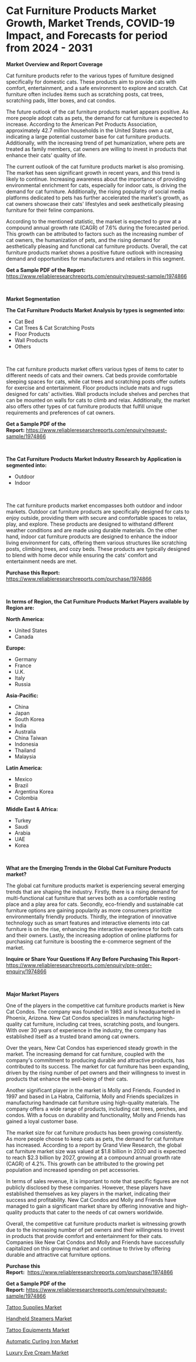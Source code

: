 <p><h1>Cat Furniture Products Market Growth, Market Trends, COVID-19 Impact, and Forecasts for period from 2024 - 2031</h1></p><p><strong>Market Overview and Report Coverage</strong></p>
<p><p>Cat furniture products refer to the various types of furniture designed specifically for domestic cats. These products aim to provide cats with comfort, entertainment, and a safe environment to explore and scratch. Cat furniture often includes items such as scratching posts, cat trees, scratching pads, litter boxes, and cat condos.</p><p>The future outlook of the cat furniture products market appears positive. As more people adopt cats as pets, the demand for cat furniture is expected to increase. According to the American Pet Products Association, approximately 42.7 million households in the United States own a cat, indicating a large potential customer base for cat furniture products. Additionally, with the increasing trend of pet humanization, where pets are treated as family members, cat owners are willing to invest in products that enhance their cats' quality of life.</p><p>The current outlook of the cat furniture products market is also promising. The market has seen significant growth in recent years, and this trend is likely to continue. Increasing awareness about the importance of providing environmental enrichment for cats, especially for indoor cats, is driving the demand for cat furniture. Additionally, the rising popularity of social media platforms dedicated to pets has further accelerated the market's growth, as cat owners showcase their cats' lifestyles and seek aesthetically pleasing furniture for their feline companions.</p><p>According to the mentioned statistic, the market is expected to grow at a compound annual growth rate (CAGR) of 7.6% during the forecasted period. This growth can be attributed to factors such as the increasing number of cat owners, the humanization of pets, and the rising demand for aesthetically pleasing and functional cat furniture products. Overall, the cat furniture products market shows a positive future outlook with increasing demand and opportunities for manufacturers and retailers in this segment.</p></p>
<p><strong>Get a Sample PDF of the Report:</strong> <a href="https://www.reliableresearchreports.com/enquiry/request-sample/1974866">https://www.reliableresearchreports.com/enquiry/request-sample/1974866</a></p>
<p>&nbsp;</p>
<p><strong>Market Segmentation</strong></p>
<p><strong>The Cat Furniture Products Market Analysis by types is segmented into:</strong></p>
<p><ul><li>Cat Bed</li><li>Cat Trees & Cat Scratching Posts</li><li>Floor Products</li><li>Wall Products</li><li>Others</li></ul></p>
<p>&nbsp;</p>
<p><p>The cat furniture products market offers various types of items to cater to different needs of cats and their owners. Cat beds provide comfortable sleeping spaces for cats, while cat trees and scratching posts offer outlets for exercise and entertainment. Floor products include mats and rugs designed for cats' activities. Wall products include shelves and perches that can be mounted on walls for cats to climb and relax. Additionally, the market also offers other types of cat furniture products that fulfill unique requirements and preferences of cat owners.</p></p>
<p><strong>Get a Sample PDF of the Report:</strong>&nbsp;<a href="https://www.reliableresearchreports.com/enquiry/request-sample/1974866">https://www.reliableresearchreports.com/enquiry/request-sample/1974866</a></p>
<p>&nbsp;</p>
<p><strong>The Cat Furniture Products Market Industry Research by Application is segmented into:</strong></p>
<p><ul><li>Outdoor</li><li>Indoor</li></ul></p>
<p>&nbsp;</p>
<p><p>The cat furniture products market encompasses both outdoor and indoor markets. Outdoor cat furniture products are specifically designed for cats to enjoy outside, providing them with secure and comfortable spaces to relax, play, and explore. These products are designed to withstand different weather conditions and are made using durable materials. On the other hand, indoor cat furniture products are designed to enhance the indoor living environment for cats, offering them various structures like scratching posts, climbing trees, and cozy beds. These products are typically designed to blend with home decor while ensuring the cats' comfort and entertainment needs are met.</p></p>
<p><strong>Purchase this Report:</strong>&nbsp; <a href="https://www.reliableresearchreports.com/purchase/1974866">https://www.reliableresearchreports.com/purchase/1974866</a></p>
<p>&nbsp;</p>
<p><strong>In terms of Region, the Cat Furniture Products Market Players available by Region are:</strong></p>
<p>
    <p> <strong> North America: </strong>
        <ul>
            <li>United States</li>
            <li>Canada</li>
        </ul>
        </p> 
    <p> <strong> Europe: </strong>
        <ul>
            <li>Germany</li>
            <li>France</li>
            <li>U.K.</li>
            <li>Italy</li>
            <li>Russia</li>
        </ul>
        </p> 
    <p> <strong> Asia-Pacific: </strong>
        <ul>
            <li>China</li>
            <li>Japan</li>
            <li>South Korea</li>
            <li>India</li>
            <li>Australia</li>
            <li>China Taiwan</li>
            <li>Indonesia</li>
            <li>Thailand</li>
            <li>Malaysia</li>
        </ul>
        </p> 
    <p> <strong> Latin America: </strong>
        <ul>
            <li>Mexico</li>
            <li>Brazil</li>
            <li>Argentina Korea</li>
            <li>Colombia</li>
        </ul>
        </p> 
    <p> <strong> Middle East & Africa: </strong>
        <ul>
            <li>Turkey</li>
            <li>Saudi</li>
            <li>Arabia</li>
            <li>UAE</li>
            <li>Korea</li>
        </ul>
    </p>
    </p>
<p>&nbsp;</p>
<p><strong>What are the Emerging Trends in the Global Cat Furniture Products market?</strong></p>
<p><p>The global cat furniture products market is experiencing several emerging trends that are shaping the industry. Firstly, there is a rising demand for multi-functional cat furniture that serves both as a comfortable resting place and a play area for cats. Secondly, eco-friendly and sustainable cat furniture options are gaining popularity as more consumers prioritize environmentally friendly products. Thirdly, the integration of innovative technology such as smart features and interactive elements into cat furniture is on the rise, enhancing the interactive experience for both cats and their owners. Lastly, the increasing adoption of online platforms for purchasing cat furniture is boosting the e-commerce segment of the market.</p></p>
<p><strong>Inquire or Share Your Questions If Any Before Purchasing This Report</strong>- <a href="https://www.reliableresearchreports.com/enquiry/pre-order-enquiry/1974866">https://www.reliableresearchreports.com/enquiry/pre-order-enquiry/1974866</a></p>
<p>&nbsp;</p>
<p><strong>Major Market Players</strong></p>
<p><p>One of the players in the competitive cat furniture products market is New Cat Condos. The company was founded in 1983 and is headquartered in Phoenix, Arizona. New Cat Condos specializes in manufacturing high-quality cat furniture, including cat trees, scratching posts, and loungers. With over 30 years of experience in the industry, the company has established itself as a trusted brand among cat owners.</p><p>Over the years, New Cat Condos has experienced steady growth in the market. The increasing demand for cat furniture, coupled with the company's commitment to producing durable and attractive products, has contributed to its success. The market for cat furniture has been expanding, driven by the rising number of pet owners and their willingness to invest in products that enhance the well-being of their cats.</p><p>Another significant player in the market is Molly and Friends. Founded in 1997 and based in La Habra, California, Molly and Friends specializes in manufacturing handmade cat furniture using high-quality materials. The company offers a wide range of products, including cat trees, perches, and condos. With a focus on durability and functionality, Molly and Friends has gained a loyal customer base.</p><p>The market size for cat furniture products has been growing consistently. As more people choose to keep cats as pets, the demand for cat furniture has increased. According to a report by Grand View Research, the global cat furniture market size was valued at $1.8 billion in 2020 and is expected to reach $2.3 billion by 2027, growing at a compound annual growth rate (CAGR) of 4.2%. This growth can be attributed to the growing pet population and increased spending on pet accessories.</p><p>In terms of sales revenue, it is important to note that specific figures are not publicly disclosed by these companies. However, these players have established themselves as key players in the market, indicating their success and profitability. New Cat Condos and Molly and Friends have managed to gain a significant market share by offering innovative and high-quality products that cater to the needs of cat owners worldwide.</p><p>Overall, the competitive cat furniture products market is witnessing growth due to the increasing number of pet owners and their willingness to invest in products that provide comfort and entertainment for their cats. Companies like New Cat Condos and Molly and Friends have successfully capitalized on this growing market and continue to thrive by offering durable and attractive cat furniture options.</p></p>
<p><strong>Purchase this Report:</strong>&nbsp;&nbsp;<a href="https://www.reliableresearchreports.com/purchase/1974866">https://www.reliableresearchreports.com/purchase/1974866</a></p>
<p></p>
<p><strong>Get a Sample PDF of the Report:</strong>&nbsp;<a href="https://www.reliableresearchreports.com/enquiry/request-sample/1974866">https://www.reliableresearchreports.com/enquiry/request-sample/1974866</a></p>
<p><p><a href="https://github.com/globismark/Market-Research-Report-List-1/blob/main/tattoo-supplies-market.md">Tattoo Supplies Market</a></p><p><a href="https://github.com/angelajermaine/Market-Research-Report-List-1/blob/main/handheld-steamers-market.md">Handheld Steamers Market</a></p><p><a href="https://github.com/lylyparadise/Market-Research-Report-List-1/blob/main/tattoo-equipments-market.md">Tattoo Equipments Market</a></p><p><a href="https://github.com/laholand/Market-Research-Report-List-1/blob/main/automatic-curling-iron-market.md">Automatic Curling Iron Market</a></p><p><a href="https://github.com/bmorecock/Market-Research-Report-List-1/blob/main/luxury-eye-cream-market.md">Luxury Eye Cream Market</a></p></p>